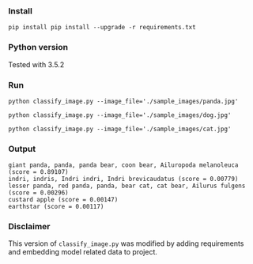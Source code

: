 ### Install

`pip install pip install --upgrade -r requirements.txt`

### Python version
Tested with 3.5.2

### Run

`python classify_image.py --image_file='./sample_images/panda.jpg'`

`python classify_image.py --image_file='./sample_images/dog.jpg'`

`python classify_image.py --image_file='./sample_images/cat.jpg'`

### Output

```
giant panda, panda, panda bear, coon bear, Ailuropoda melanoleuca (score = 0.89107)
indri, indris, Indri indri, Indri brevicaudatus (score = 0.00779)
lesser panda, red panda, panda, bear cat, cat bear, Ailurus fulgens (score = 0.00296)
custard apple (score = 0.00147)
earthstar (score = 0.00117)
```

### Disclaimer

This version of `classify_image.py` was modified by adding requirements and embedding model related data to project.
